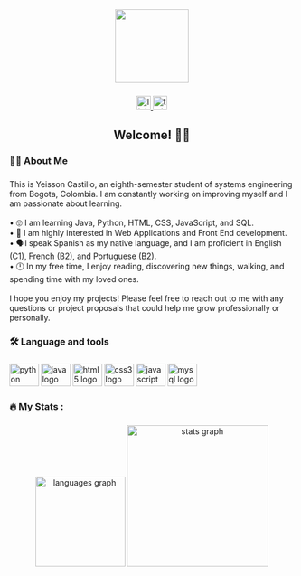<div align="center">
  <img height="130" src="https://yrcastillob.github.io/images/about/profile.png"  />
</div>

###

<div align="center">
  <a href="https://www.linkedin.com/in/yeissoncastillo/" target="_blank">
    <img src="https://img.shields.io/static/v1?message=LinkedIn&logo=linkedin&label=Yeisson Castillo&color=0077B5&logoColor=white&labelColor=dark&style=for-the-badge" height="25" alt="linkedin logo"  />
  </a>
  <a href="https://www.twitter.com/yrcastillob" target="_blank">
    <img src="https://img.shields.io/static/v1?message=Twitter&logo=twitter&label=@yrcastillob&color=1DA1F2&logoColor=white&labelColor=dark&style=for-the-badge" height="25" alt="twitter logo"  />
  </a>
</div>

###

<h2 align="center">Welcome! 👋😁</h2>

###

<h3 align="left">👩‍💻  About Me</h3>

###

<p align="left">This is Yeisson Castillo, an eighth-semester student of systems engineering from Bogota, Colombia. I am constantly working on improving myself and I am passionate about learning.<br><br>• 🤓 I am learning Java, Python, HTML, CSS, JavaScript, and SQL. <br>• 🔎 I am highly interested in Web Applications and Front End development. <br>• 🗣I speak Spanish as my native language, and I am proficient in English (C1), French (B2), and Portuguese (B2).<br>• 🕛 In my free time, I enjoy reading, discovering new things, walking, and spending time with my loved ones.<br><br>I hope you enjoy my projects! Please feel free to reach out to me with any questions or project proposals that could help me grow professionally or personally.</p>

###

<h3 align="left">🛠 Language and tools</h3>

###

<div align="left">
  <img src="https://cdn.jsdelivr.net/gh/devicons/devicon/icons/python/python-original.svg" height="40" width="52" alt="python logo"  />
  <img src="https://cdn.jsdelivr.net/gh/devicons/devicon/icons/java/java-original.svg" height="40" width="52" alt="java logo"  />
  <img src="https://cdn.jsdelivr.net/gh/devicons/devicon/icons/html5/html5-original.svg" height="40" width="52" alt="html5 logo"  />
  <img src="https://cdn.jsdelivr.net/gh/devicons/devicon/icons/css3/css3-original.svg" height="40" width="52" alt="css3 logo"  />
  <img src="https://cdn.jsdelivr.net/gh/devicons/devicon/icons/javascript/javascript-original.svg" height="40" width="52" alt="javascript logo"  />
  <img src="https://cdn.jsdelivr.net/gh/devicons/devicon/icons/mysql/mysql-original.svg" height="40" width="52" alt="mysql logo"  />
</div>

###

<h3 align="left">🔥   My Stats :</h3>

###

<div align="center">
  <img src="https://github-readme-stats.vercel.app/api/top-langs?username=yrcastillob&locale=en&hide_title=false&layout=compact&card_width=320&langs_count=6&theme=discord_old_blurple&hide_border=true&order=2" height="159" alt="languages graph"  />
  <img src="https://github-readme-stats.vercel.app/api?username=yrcastillob&hide_title=true&hide_rank=false&show_icons=true&include_all_commits=true&count_private=true&disable_animations=false&theme=aura_dark&locale=en&hide_border=true&order=1&custom_title=My Stats" height="250" alt="stats graph"  />
</div>

###
